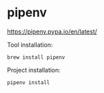 # pipenv

<https://pipenv.pypa.io/en/latest/>

Tool installation:

```
brew install pipenv
```

Project installation:

```
pipenv install
```
